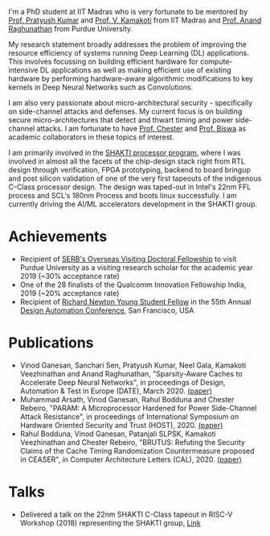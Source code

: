 I'm a PhD student at IIT Madras who is very fortunate to be mentored by [Prof. Pratyush Kumar](http://www.cse.iitm.ac.in/~pratyush/) and [Prof. V. Kamakoti](https://www.cse.iitm.ac.in/profile.php?arg=MTg=) from IIT Madras and [Prof. Anand Raghunathan](https://engineering.purdue.edu/~araghu/) from Purdue University.

My research statement broadly addresses the problem of improving the resource efficiency of systems running Deep Learning (DL) applications. This involves focussing on building efficient hardware for compute-intensive DL applications as well as making efficient use of existing hardware by performing hardware-aware algorithmic modifications to key kernels in Deep Neural Networks such as Convolutions. 

I am also very passionate about micro-architectural security - specifically on side-channel attacks and defenses. My current focus is on building secure micro-architectures that detect and thwart timing and power side-channel attacks. I am fortunate to have [Prof. Chester](https://www.cse.iitm.ac.in/~chester/) and [Prof. Biswa](https://www.cse.iitk.ac.in/users/biswap/) as academic collaborators in these topics of interest.  

I am primarily involved in the [SHAKTI processor program](http://shakti.org.in), where I was involved in almost all the facets of the chip-design stack right from RTL design through verification, FPGA prototyping, backend to board bringup and post silicon validation of one of the very first tapeouts of the indigenous C-Class processor design. The design was taped-out in Intel's 22nm FFL process and SCL's 180nm Process and boots linux successfully. I am currently driving the AI/ML accelerators development in the SHAKTI group. 

# [](#header-3)Achievements
* Recipient of [SERB's Overseas Visiting Doctoral Fellowship](http://www.serbonline.in/SERB/ovdf) to visit Purdue University as a visiting research scholar for the academic year 2019 (~30% acceptance rate)
* One of the 28 finalists of the Qualcomm Innovation Fellowship India, 2019 (~20% acceptance rate)
* Recipient of [Richard Newton Young Student Fellow](https://dac.com/content/richard-newton-young-student-fellow-program-0) in the 55th Annual [Design Automation Conference](https://dac.com/), San Francisco, USA

# [](#header-3)Publications
* Vinod Ganesan, Sanchari Sen, Pratyush Kumar, Neel Gala, Kamakoti Veezhinathan and Anand Raghunathan, "Sparsity-Aware Caches to Accelerate Deep Neural Networks", in proceedings of Design, Automation & Test in Europe (DATE), March 2020. [(paper)]()
* Muhammad Arsath, Vinod Ganesan, Rahul Bodduna and Chester Rebeiro, "PARAM: A Microprocessor Hardened for Power Side-Channel Attack Resistance", in proceedings of International Symposium on Hardware Oriented Security and Trust (HOST), 2020. [(paper)](https://arxiv.org/abs/1911.08813)
* Rahul Bodduna, Vinod Ganesan, Patanjali SLPSK, Kamakoti Veezhinathan and Chester Rebeiro, "BRUTUS: Refuting the Security Claims of the Cache Timing Randomization Countermeasure proposed in CEASER", in Computer Architecture Letters (CAL), 2020. [(paper)]()


# [](#header-3)Talks
* Delivered a talk on the 22nm SHAKTI C-Class tapeout in RISC-V Workshop
  (2018) representing the SHAKTI group, [Link](https://www.youtube.com/watch?v=eVn4tsOLRLg)

